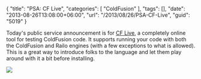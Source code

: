 {
	"title": "PSA: CF Live",
	"categories": [
		"ColdFusion"
	],
	"tags": [],
	"date": "2013-08-26T13:08:00+06:00",
	"url": "/2013/08/26/PSA-CF-Live",
	"guid": "5019"
}

Today's public service announcement is for <a href="http://cflive.net/">CF Live</a>, a completely online tool for testing ColdFusion code. It supports running your code with both the ColdFusion and Railo engines (with a few exceptions to what is allowed). This is a great way to introduce folks to the language and let them play around with it a bit before installing.

<img src="http://www.raymondcamden.com/images/Screenshot_8_26_13_11_36_AM.jpg" />